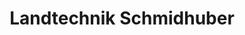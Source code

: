 ---
title: "Landtechnik Schmidhuber"
url: /aschach-an-der-steyr/landtechnik-schmidhuber/
shop: Autowerkstatt
---